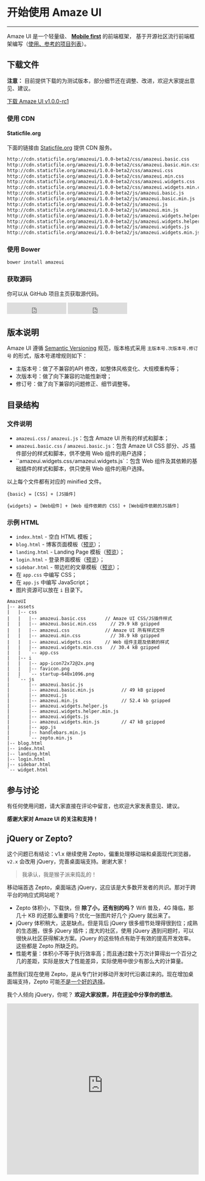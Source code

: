 # 开始使用 Amaze UI
---

Amaze UI 是一个轻量级、 [**Mobile first**](http://cbrac.co/113eY5h) 的前端框架，
基于开源社区流行前端框架编写（[使用、参考的项目列表](https://github.com/allmobilize/amazeui#%E5%8F%82%E8%80%83%E4%BD%BF%E7%94%A8%E7%9A%84%E5%BC%80%E6%BA%90%E9%A1%B9%E7%9B%AE)）。


## 下载文件

__注意：__ 目前提供下载的为测试版本，部分细节还在调整、改进，欢迎大家提出意见、建议。

<div class="am-g">
  <div class="col-md-8 col-md-centered">
    <a href="/download?ver=v1.0.0-rc1" class="am-btn am-btn-block am-btn-success am-btn-lg" onclick="window.ga && ga('send', 'pageview', '/download/AmazeUI.zip');
">下载 Amaze UI v1.0.0-rc1</a>
  </div>
</div>

### 使用 CDN

#### Staticfile.org

下面的链接由 [Staticfile.org](http://staticfile.org) 提供 CDN 服务。

```html
http://cdn.staticfile.org/amazeui/1.0.0-beta2/css/amazeui.basic.css
http://cdn.staticfile.org/amazeui/1.0.0-beta2/css/amazeui.basic.min.css
http://cdn.staticfile.org/amazeui/1.0.0-beta2/css/amazeui.css
http://cdn.staticfile.org/amazeui/1.0.0-beta2/css/amazeui.min.css
http://cdn.staticfile.org/amazeui/1.0.0-beta2/css/amazeui.widgets.css
http://cdn.staticfile.org/amazeui/1.0.0-beta2/css/amazeui.widgets.min.css
http://cdn.staticfile.org/amazeui/1.0.0-beta2/js/amazeui.basic.js
http://cdn.staticfile.org/amazeui/1.0.0-beta2/js/amazeui.basic.min.js
http://cdn.staticfile.org/amazeui/1.0.0-beta2/js/amazeui.js
http://cdn.staticfile.org/amazeui/1.0.0-beta2/js/amazeui.min.js
http://cdn.staticfile.org/amazeui/1.0.0-beta2/js/amazeui.widgets.helper.js
http://cdn.staticfile.org/amazeui/1.0.0-beta2/js/amazeui.widgets.helper.min.js
http://cdn.staticfile.org/amazeui/1.0.0-beta2/js/amazeui.widgets.js
http://cdn.staticfile.org/amazeui/1.0.0-beta2/js/amazeui.widgets.min.js
```

### 使用 Bower

```html
bower install amazeui
```

### 获取源码

你可以从 GitHub 项目主页获取源代码。

<iframe src="http://ghbtns.com/github-btn.html?user=allmobilize&repo=amazeui&type=watch&count=true&size=large" allowtransparency="true" frameborder="0" scrolling="0" width="156px" height="30px"></iframe>

<iframe src="http://ghbtns.com/github-btn.html?user=allmobilize&repo=amazeui&type=fork&count=true&size=large" allowtransparency="true" frameborder="0" scrolling="0" width="156px" height="30px"></iframe>

## 版本说明

Amaze UI 遵循 [Semantic Versioning](http://semver.org/lang/zh-CN/) 规范，版本格式采用 `主版本号.次版本号.修订号` 的形式，版本号递增规则如下：

- 主版本号：做了不兼容的API 修改，如整体风格变化、大规模重构等；
- 次版本号：做了向下兼容的功能性新增；
- 修订号：做了向下兼容的问题修正、细节调整等。


## 目录结构

### 文件说明

- `amazeui.css` / `amazeui.js`：包含 Amaze UI 所有的样式和脚本；
- `amazeui.basic.css` / `amazeui.basic.js`：包含 Amaze UI CSS 部分、JS 插件部分的样式和脚本，供不使用 Web 组件的用户选择；
- ``amazeui.widgets.css` / `amazeui.widgets.js`：包含 Web 组件及其依赖的基础插件的样式和脚本，供只使用 Web 组件的用户选择。

以上每个文件都有对应的 minified 文件。

```
{basic} = [CSS] + [JS插件]
```
```
{widgets} = [Web组件] + [Web 组件依赖的 CSS] + [Web组件依赖的JS插件]
```

### 示例 HTML

- `index.html` - 空白 HTML 模板；
- `blog.html` - 博客页面模板（[预览](/examples/blog.html)）；
- `landing.html` - Landing Page 模板（[预览](/examples/landing.html)）；
- `login.html` - 登录界面模板（[预览](/examples/login.html)）；
- `sidebar.html` - 带边栏的文章模板（[预览](/examples/sidebar.html)）；
- 在 `app.css` 中编写 CSS；
- 在 `app.js` 中编写 JavaScript；
- 图片资源可以放在 `i` 目录下。

```
AmazeUI
|-- assets
|   |-- css
|   |   |-- amazeui.basic.css       // Amaze UI CSS/JS插件样式
|   |   |-- amazeui.basic.min.css     // 29.9 kB gzipped
|   |   |-- amazeui.css             // Amaze UI 所有样式文件
|   |   |-- amazeui.min.css           // 38.9 kB gzipped
|   |   |-- amazeui.widgets.css     // Web 组件主题及依赖的样式
|   |   |-- amazeui.widgets.min.css   // 30.4 kB gzipped
|   |   `-- app.css
|   |-- i
|   |   |-- app-icon72x72@2x.png
|   |   |-- favicon.png
|   |   `-- startup-640x1096.png
|   `-- js
|       |-- amazeui.basic.js
|       |-- amazeui.basic.min.js          // 49 kB gzipped
|       |-- amazeui.js
|       |-- amazeui.min.js                // 52.4 kb gzipped
|       |-- amazeui.widgets.helper.js
|       |-- amazeui.widgets.helper.min.js
|       |-- amazeui.widgets.js
|       |-- amazeui.widgets.min.js        // 47 kB gzipped
|       |-- app.js
|       |-- handlebars.min.js
|       `-- zepto.min.js
|-- blog.html
|-- index.html
|-- landing.html
|-- login.html
|-- sidebar.html
`-- widget.html
```

## 参与讨论

有任何使用问题，请大家直接在评论中留言，也欢迎大家发表意见、建议。

__感谢大家对 Amaze UI 的关注和支持！__

## jQuery or Zepto?

<div class="am-alert am-alert-danger">
  这个问题已有结论：v1.x 继续使用 Zepto，偏重处理移动端和桌面现代浏览器，<code>v2.x</code> 会改用 jQuery，完善桌面端支持。谢谢大家！
</div>

> 我承认，我是猴子派来捣乱的！

移动端首选 Zepto，桌面端选 jQuery，这应该是大多数开发者的共识。那对于跨平台的响应式网站呢？

- Zepto 体积小，下载快，但 __除了小，还有别的吗？__ Wifi 普及，4G 降临，那几十 KB 的还那么重要吗？优化一张图片好几个 jQuery 就出来了。
- jQuery 体积稍大，这是缺点。但是背后 jQuery 很多细节处理得很到位；成熟的生态圈，很多 jQuery 插件；庞大的社区，使用 jQuery 遇到问题时，可以很快从社区获得解决方案。jQuery 的这些特点有助于有效的提高开发效率。这些都是 Zepto 所缺乏的。
- 性能考量：体积小不等于执行效率高；而且通过数十万次计算得出一个百分之几的差距，实际是放大了性能差异，实际使用中很少有那么大的计算量。

虽然我们现在使用 Zepto，是从专门针对移动开发时代沿袭过来的。现在增加桌面端支持，Zepto 可能[不是一个好的选择](http://zurb.com/article/1293/why-we-dropped-zepto)。

我个人倾向 jQuery，你呢？ __欢迎大家投票，并在[评论](#ds-thread)中分享你的想法__。

<iframe seamless="seamless" style="border: none; overflow: hidden;" height="450" width="100%" scrolling="no" src="http://assets-polarb-com.a.ssl.fastly.net/api/v4/publishers/hegfirose/embedded_polls/iframe?poll_id=192386"></iframe>
